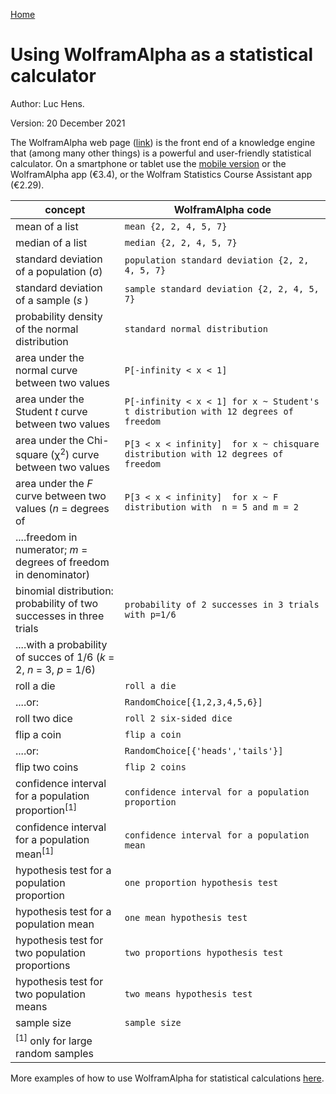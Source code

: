 [Home](https://luc-hens.github.io/)

# Using WolframAlpha as a statistical calculator

Author: Luc Hens. 

Version: 20 December 2021

The WolframAlpha web page ([link](http://wolframalpha.com)) is the front end of a knowledge engine that (among many other things) is a powerful and user-friendly statistical calculator. On a smartphone or tablet use the [mobile version](http://m.wolframalpha.com) or the WolframAlpha app (&euro;3.4), or the Wolfram Statistics Course Assistant app (&euro;2.29).

| concept                                       |  WolframAlpha code                     |
|-----------------------------------------------|----------------------------------------|
| mean of a list                                | `mean {2, 2, 4, 5, 7}`                 | 
| median of a list                              | `median {2, 2, 4, 5, 7}`               |
| standard deviation of a population (&sigma;)  | `population standard deviation {2, 2, 4, 5, 7}`                                                                                   |
| standard deviation of a sample (*s* )         | `sample standard deviation {2, 2, 4, 5, 7}`                                                                                      |
| probability density of the normal distribution | `standard normal distribution`        | 
| area under the normal curve between two values |  `P[-infinity < x < 1]`               |
| area under the Student *t* curve between two values | `P[-infinity < x < 1] for x ~ Student's t distribution with 12 degrees of freedom `                                    |
| area under the Chi-square (&#967;<sup>2</sup>) curve between two values  | `P[3 < x < infinity]  for x ~ chisquare distribution with 12 degrees of freedom `                   | 
| area under the *F* curve between two values (*n* = degrees of | `P[3 < x < infinity]  for x ~ F distribution with  n = 5 and m = 2 `                                           |
|....freedom in numerator; *m* = degrees of freedom in denominator) |                    |
| binomial distribution: probability of two successes in three trials | `probability of 2 successes in 3 trials with p=1/6 ` | 
|....with a probability of succes of 1/6 (*k* = 2, *n* = 3, *p* = 1/6) |                 |
| roll a die                                   | `roll a die`                            |              
|....or:                                       | `RandomChoice[{1,2,3,4,5,6}]`           |
| roll two dice                                | `roll 2 six-sided dice`                 | 
| flip a coin                                  | `flip a coin`                           |
|....or:                                       | `RandomChoice[{'heads','tails'}]`       | 
| flip two coins                               | `flip 2 coins`                          |
| confidence interval for a population proportion<sup>[1]</sup> | `confidence interval for a population proportion`                                                                 | 
| confidence interval for a population mean<sup>[1]</sup>     | `confidence interval for a population mean`                                                                         |
| hypothesis test for a population proportion  | `one proportion hypothesis test`        |
| hypothesis test for a population mean        | `one mean hypothesis test`              |
| hypothesis test for two population proportions | `two proportions hypothesis test`     |       
| hypothesis test for two population means     | `two means hypothesis test`             |
| sample size                                  | `sample size`                           |
| <sup>[1]</sup> only for large random samples |                                         | |

More examples of how to use WolframAlpha for statistical calculations [here](http://www.wolframalpha.com/examples/Statistics.html).

